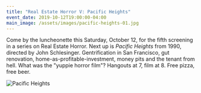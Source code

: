 ```yaml
---
title: "Real Estate Horror V: Pacific Heights"
event_date: 2019-10-12T19:00:00-04:00
main_image: /assets/images/pacific-heights-01.jpg
---
```


Come by the luncheonette this Saturday, October 12, for the fifth screening in
a series on Real Estate Horror. Next up is *Pacific Heights* from 1990,
directed by John Schlesinger. Gentrification in San Francisco, gut renovation,
home-as-profitable-investment, money pits and the tenant from hell. What was
the "yuppie horror film"? Hangouts at 7, film at 8. Free pizza, free beer.

<img src="{{ site.baseurl }}/assets/images/pacific-heights-02.jpg" alt="Pacific Heights" />
